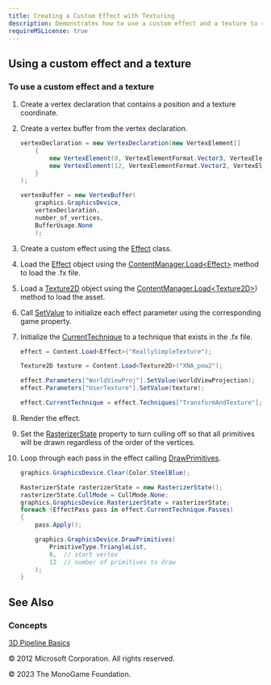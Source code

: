 ```yaml
---
title: Creating a Custom Effect with Texturing
description: Demonstrates how to use a custom effect and a texture to render a 3D object.
requireMSLicense: true
---
```


## Using a custom effect and a texture

### To use a custom effect and a texture

1. Create a vertex declaration that contains a position and a texture coordinate.

2. Create a vertex buffer from the vertex declaration.

    ``` csharp
    vertexDeclaration = new VertexDeclaration(new VertexElement[]
        {
            new VertexElement(0, VertexElementFormat.Vector3, VertexElementUsage.Position, 0),
            new VertexElement(12, VertexElementFormat.Vector2, VertexElementUsage.TextureCoordinate, 0)
        }
    );
    
    vertexBuffer = new VertexBuffer(
        graphics.GraphicsDevice,
        vertexDeclaration,
        number_of_vertices,
        BufferUsage.None
        );
    ```

3. Create a custom effect using the [Effect](xref:Microsoft.Xna.Framework.Graphics.Effect) class.

4. Load the [Effect](xref:Microsoft.Xna.Framework.Graphics.Effect) object using the [ContentManager.Load\<Effect\>](xref:Microsoft.Xna.Framework.Content.ContentManager) method to load the .fx file.

5. Load a [Texture2D](xref:Microsoft.Xna.Framework.Graphics.Texture2D) object using the [ContentManager.Load\<Texture2D\>](xref:Microsoft.Xna.Framework.Content.ContentManager)) method to load the asset.

6. Call [SetValue](xref:Microsoft.Xna.Framework.Graphics.Effect) to initialize each effect parameter using the corresponding game property.

7. Initialize the [CurrentTechnique](xref:Microsoft.Xna.Framework.Graphics.Effect) to a technique that exists in the .fx file.

    ``` csharp
    effect = Content.Load<Effect>("ReallySimpleTexture");
    
    Texture2D texture = Content.Load<Texture2D>("XNA_pow2");
    
    effect.Parameters["WorldViewProj"].SetValue(worldViewProjection);
    effect.Parameters["UserTexture"].SetValue(texture);
    
    effect.CurrentTechnique = effect.Techniques["TransformAndTexture"];
    ```

8. Render the effect.

9. Set the [RasterizerState](xref:Microsoft.Xna.Framework.Graphics.RasterizerState) property to turn culling off so that all primitives will be drawn regardless of the order of the vertices.

10. Loop through each pass in the effect calling [DrawPrimitives](https://msdn.microsoft.com/en-us/library/m:microsoft.xna.framework.graphics.graphicsdevice.drawprimitives\(microsoft.xna.framework.graphics.primitivetype%2csystem.int32%2csystem.int32\)).

    ``` csharp
    graphics.GraphicsDevice.Clear(Color.SteelBlue);
    
    RasterizerState rasterizerState = new RasterizerState();
    rasterizerState.CullMode = CullMode.None;
    graphics.GraphicsDevice.RasterizerState = rasterizerState;
    foreach (EffectPass pass in effect.CurrentTechnique.Passes)
    {
        pass.Apply();
    
        graphics.GraphicsDevice.DrawPrimitives(
            PrimitiveType.TriangleList,
            0,  // start vertex
            12  // number of primitives to draw
        );
    }
    ```

## See Also

### Concepts

[3D Pipeline Basics](../../whatis/graphics/WhatIs_3DRendering.md)

© 2012 Microsoft Corporation. All rights reserved.

© 2023 The MonoGame Foundation.
